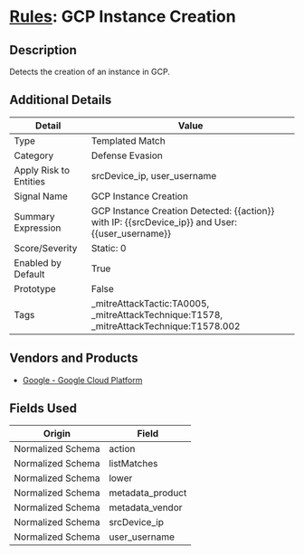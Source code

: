# [Rules](README.md): GCP Instance Creation

## Description
Detects the creation of an instance in GCP.

## Additional Details
|Detail|Value|
|----|----|
|Type|Templated Match|
|Category|Defense Evasion|
|Apply Risk to Entities|srcDevice_ip, user_username|
|Signal Name|GCP Instance Creation|
|Summary Expression|GCP Instance Creation Detected: {{action}} with IP: {{srcDevice_ip}} and User: {{user_username}}|
|Score/Severity|Static: 0|
|Enabled by Default|True|
|Prototype|False|
|Tags|_mitreAttackTactic:TA0005, _mitreAttackTechnique:T1578, _mitreAttackTechnique:T1578.002|
## Vendors and Products
- [Google - Google Cloud Platform](../products/dcc85cfc-a698-4d09-87de-f2c723f3ad07.md)


## Fields Used

|Origin|Field|
|----|----|
|Normalized Schema|action|
|Normalized Schema|listMatches|
|Normalized Schema|lower|
|Normalized Schema|metadata_product|
|Normalized Schema|metadata_vendor|
|Normalized Schema|srcDevice_ip|
|Normalized Schema|user_username|


